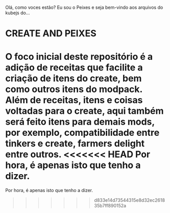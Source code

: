 Olá, como voces estão?
Eu sou o Peixes e seja bem-vindo aos arquivos do kubejs do...
# CREATE AND PEIXES 

O foco inicial deste repositório é a adição de receitas que facilite a criação de itens do create, bem como outros itens do modpack.
Além de receitas, itens e coisas voltadas para o create, aqui também será feito itens para demais mods, por exemplo, compatibilidade entre tinkers e create, farmers delight entre outros.
<<<<<<< HEAD
Por hora, é apenas isto que tenho a dizer.
=======
Por hora, é apenas isto que tenho a dizer.
>>>>>>> d833e14d73544315e8d32ec261835b7ff890152a
